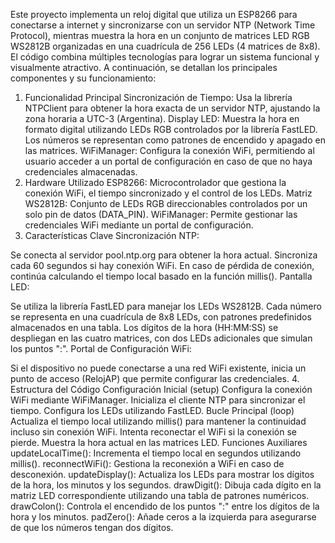 Este proyecto implementa un reloj digital que utiliza un ESP8266 para conectarse a internet y sincronizarse con un servidor NTP (Network Time Protocol), mientras muestra la hora en un conjunto de matrices LED RGB WS2812B organizadas en una cuadrícula de 256 LEDs (4 matrices de 8x8). El código combina múltiples tecnologías para lograr un sistema funcional y visualmente atractivo. A continuación, se detallan los principales componentes y su funcionamiento:

1. Funcionalidad Principal
Sincronización de Tiempo: Usa la librería NTPClient para obtener la hora exacta de un servidor NTP, ajustando la zona horaria a UTC-3 (Argentina).
Display LED: Muestra la hora en formato digital utilizando LEDs RGB controlados por la librería FastLED. Los números se representan como patrones de encendido y apagado en las matrices.
WiFiManager: Configura la conexión WiFi, permitiendo al usuario acceder a un portal de configuración en caso de que no haya credenciales almacenadas.
2. Hardware Utilizado
ESP8266: Microcontrolador que gestiona la conexión WiFi, el tiempo sincronizado y el control de los LEDs.
Matriz WS2812B: Conjunto de LEDs RGB direccionables controlados por un solo pin de datos (DATA_PIN).
WiFiManager: Permite gestionar las credenciales WiFi mediante un portal de configuración.
3. Características Clave
Sincronización NTP:

Se conecta al servidor pool.ntp.org para obtener la hora actual.
Sincroniza cada 60 segundos si hay conexión WiFi.
En caso de pérdida de conexión, continúa calculando el tiempo local basado en la función millis().
Pantalla LED:

Se utiliza la librería FastLED para manejar los LEDs WS2812B.
Cada número se representa en una cuadrícula de 8x8 LEDs, con patrones predefinidos almacenados en una tabla.
Los dígitos de la hora (HH:MM:SS) se despliegan en las cuatro matrices, con dos LEDs adicionales que simulan los puntos ":".
Portal de Configuración WiFi:

Si el dispositivo no puede conectarse a una red WiFi existente, inicia un punto de acceso (RelojAP) que permite configurar las credenciales.
4. Estructura del Código
Configuración Inicial (setup)
Configura la conexión WiFi mediante WiFiManager.
Inicializa el cliente NTP para sincronizar el tiempo.
Configura los LEDs utilizando FastLED.
Bucle Principal (loop)
Actualiza el tiempo local utilizando millis() para mantener la continuidad incluso sin conexión WiFi.
Intenta reconectar el WiFi si la conexión se pierde.
Muestra la hora actual en las matrices LED.
Funciones Auxiliares
updateLocalTime(): Incrementa el tiempo local en segundos utilizando millis().
reconnectWiFi(): Gestiona la reconexión a WiFi en caso de desconexión.
updateDisplay(): Actualiza los LEDs para mostrar los dígitos de la hora, los minutos y los segundos.
drawDigit(): Dibuja cada dígito en la matriz LED correspondiente utilizando una tabla de patrones numéricos.
drawColon(): Controla el encendido de los puntos ":" entre los dígitos de la hora y los minutos.
padZero(): Añade ceros a la izquierda para asegurarse de que los números tengan dos dígitos.
